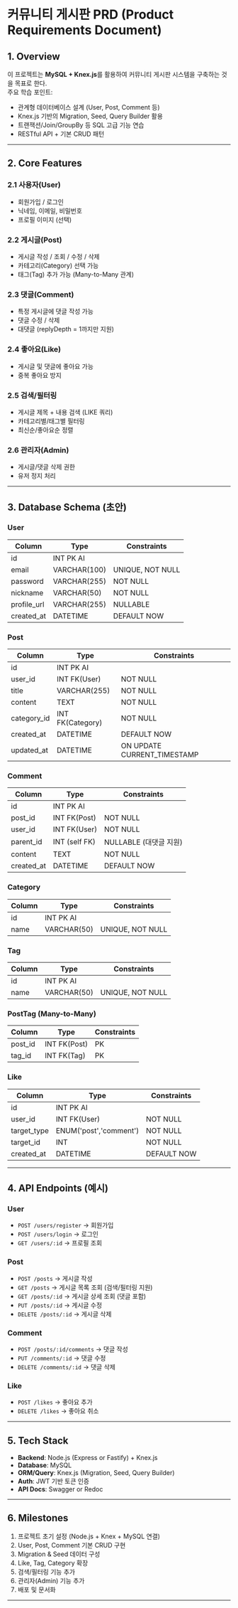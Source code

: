 # 커뮤니티 게시판 PRD (Product Requirements Document)

## 1. Overview
이 프로젝트는 **MySQL + Knex.js**를 활용하여 커뮤니티 게시판 시스템을 구축하는 것을 목표로 한다.  
주요 학습 포인트:
- 관계형 데이터베이스 설계 (User, Post, Comment 등)
- Knex.js 기반의 Migration, Seed, Query Builder 활용
- 트랜잭션/Join/GroupBy 등 SQL 고급 기능 연습
- RESTful API + 기본 CRUD 패턴

---

## 2. Core Features

### 2.1 사용자(User)
- 회원가입 / 로그인
- 닉네임, 이메일, 비밀번호
- 프로필 이미지 (선택)

### 2.2 게시글(Post)
- 게시글 작성 / 조회 / 수정 / 삭제
- 카테고리(Category) 선택 가능
- 태그(Tag) 추가 가능 (Many-to-Many 관계)

### 2.3 댓글(Comment)
- 특정 게시글에 댓글 작성 가능
- 댓글 수정 / 삭제
- 대댓글 (replyDepth = 1까지만 지원)

### 2.4 좋아요(Like)
- 게시글 및 댓글에 좋아요 가능
- 중복 좋아요 방지

### 2.5 검색/필터링
- 게시글 제목 + 내용 검색 (LIKE 쿼리)
- 카테고리별/태그별 필터링
- 최신순/좋아요순 정렬

### 2.6 관리자(Admin)
- 게시글/댓글 삭제 권한
- 유저 정지 처리

---

## 3. Database Schema (초안)

### User
| Column       | Type        | Constraints              |
|--------------|------------|--------------------------|
| id           | INT PK AI   |                          |
| email        | VARCHAR(100)| UNIQUE, NOT NULL         |
| password     | VARCHAR(255)| NOT NULL                 |
| nickname     | VARCHAR(50) | NOT NULL                 |
| profile_url  | VARCHAR(255)| NULLABLE                 |
| created_at   | DATETIME    | DEFAULT NOW              |

### Post
| Column       | Type        | Constraints              |
|--------------|-------------|--------------------------|
| id           | INT PK AI   |                          |
| user_id      | INT FK(User)| NOT NULL                 |
| title        | VARCHAR(255)| NOT NULL                 |
| content      | TEXT        | NOT NULL                 |
| category_id  | INT FK(Category)| NOT NULL            |
| created_at   | DATETIME    | DEFAULT NOW              |
| updated_at   | DATETIME    | ON UPDATE CURRENT_TIMESTAMP |

### Comment
| Column       | Type        | Constraints              |
|--------------|-------------|--------------------------|
| id           | INT PK AI   |                          |
| post_id      | INT FK(Post)| NOT NULL                 |
| user_id      | INT FK(User)| NOT NULL                 |
| parent_id    | INT (self FK)| NULLABLE (대댓글 지원)  |
| content      | TEXT        | NOT NULL                 |
| created_at   | DATETIME    | DEFAULT NOW              |

### Category
| Column       | Type        | Constraints              |
|--------------|-------------|--------------------------|
| id           | INT PK AI   |                          |
| name         | VARCHAR(50) | UNIQUE, NOT NULL         |

### Tag
| Column       | Type        | Constraints              |
|--------------|-------------|--------------------------|
| id           | INT PK AI   |                          |
| name         | VARCHAR(50) | UNIQUE, NOT NULL         |

### PostTag (Many-to-Many)
| Column       | Type        | Constraints              |
|--------------|-------------|--------------------------|
| post_id      | INT FK(Post)| PK                       |
| tag_id       | INT FK(Tag) | PK                       |

### Like
| Column       | Type        | Constraints              |
|--------------|-------------|--------------------------|
| id           | INT PK AI   |                          |
| user_id      | INT FK(User)| NOT NULL                 |
| target_type  | ENUM('post','comment') | NOT NULL      |
| target_id    | INT         | NOT NULL                 |
| created_at   | DATETIME    | DEFAULT NOW              |

---

## 4. API Endpoints (예시)

### User
- `POST /users/register` → 회원가입
- `POST /users/login` → 로그인
- `GET /users/:id` → 프로필 조회

### Post
- `POST /posts` → 게시글 작성
- `GET /posts` → 게시글 목록 조회 (검색/필터링 지원)
- `GET /posts/:id` → 게시글 상세 조회 (댓글 포함)
- `PUT /posts/:id` → 게시글 수정
- `DELETE /posts/:id` → 게시글 삭제

### Comment
- `POST /posts/:id/comments` → 댓글 작성
- `PUT /comments/:id` → 댓글 수정
- `DELETE /comments/:id` → 댓글 삭제

### Like
- `POST /likes` → 좋아요 추가
- `DELETE /likes` → 좋아요 취소

---

## 5. Tech Stack
- **Backend**: Node.js (Express or Fastify) + Knex.js
- **Database**: MySQL
- **ORM/Query**: Knex.js (Migration, Seed, Query Builder)
- **Auth**: JWT 기반 토큰 인증
- **API Docs**: Swagger or Redoc

---

## 6. Milestones
1. 프로젝트 초기 설정 (Node.js + Knex + MySQL 연결)
2. User, Post, Comment 기본 CRUD 구현
3. Migration & Seed 데이터 구성
4. Like, Tag, Category 확장
5. 검색/필터링 기능 추가
6. 관리자(Admin) 기능 추가
7. 배포 및 문서화

---